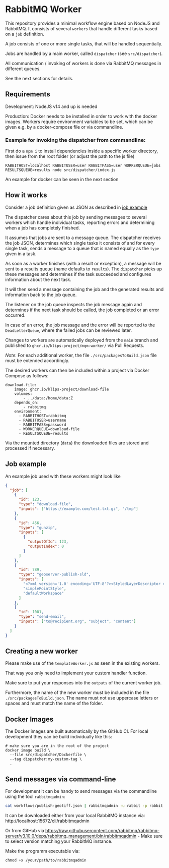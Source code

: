 # RabbitMQ Worker

This repository provides a minimal workflow engine based on NodeJS and RabbitMQ. It consists of several `workers` that handle different tasks based on a `job` definition.

A job consists of one or more single tasks, that will be handled sequentially.

Jobs are handled by a main worker, called `dispatcher` (see `src/dispatcher`).

All communication / invoking of workers is done via RabbitMQ messages in different queues.

See the next sections for details.

## Requirements

Development: NodeJS v14 and up is needed

Production: Docker needs to be installed in order to work with the docker images. Workers require environment variables to be set, which can be given e.g. by a docker-compose file or via commandline.

### Example for invoking the dispatcher from commandline:

First do a `npm i` to install dependencies inside a specific worker directory, then issue from the root folder (or adjust the path to the js file)
```
RABBITHOST=localhost RABBITUSER=user RABBITPASS=user WORKERQUEUE=jobs RESULTSQUEUE=results node src/dispatcher/index.js
```
An example for docker can be seen in the next section

## How it works

Consider a job definition given as JSON as described in [job example](#jobexample)

The dispatcher cares about this job by sending messages to several workers which handle individual tasks, reporting errors and determining when a job has completely finished.

It assumes that jobs are sent to a message queue.
The dispatcher receives the job JSON, determines which single tasks it consists of and for every single task, sends a message to a queue that is named equally as the `type` given in a task.

As soon as a worker finishes (with a result or exception), a message will be sent to a results queue (name defaults to `results`). The `dispatcher` picks up these messages and determines if the task succeeded and configures information about the next task.

It will then send a message containing the job and the generated results and information back to the job queue.

The listener on the job queue inspects the job message again and determines if the next task should be called, the job completed or an error occurred.

In case of an error, the job message and the error will be reported to the `DeadLetterQueue`, where the failed jobs can be reviewed later.

Changes to workers are automatically deployed from the `main` branch and published to `ghcr.io/klips-project/mqm-worker/` via Pull Requests.

_Note_: For each additional worker, the file `./src/packagesToBuild.json` file must be extended accordingly.

The desired workers can then be included within a project via Docker Compose as follows:

```text
download-file:
    image: ghcr.io/klips-project/download-file
    volumes:
        - ../data:/home/data:Z
    depends_on:
        - rabbitmq
    environment:
      - RABBITHOST=rabbitmq
      - RABBITUSER=username
      - RABBITPASS=password
      - WORKERQUEUE=download-file
      - RESULTSQUEUE=results
```

Via the mounted directory (`data`) the downloaded files are stored and processed if necessary.

[](#jobexample)
## Job example

An example job used with these workers might look like

```json
{
  "job": [
    {
      "id": 123,
      "type": "download-file",
      "inputs": ["https://example.com/test.txt.gz", "/tmp"]
    },
    {
      "id": 456,
      "type": "gunzip",
      "inputs": [
        {
          "outputOfId": 123,
          "outputIndex": 0
        }
      ]
    },
    {
      "id": 789,
      "type": "geoserver-publish-sld",
      "inputs": [
        "<?xml version='1.0' encoding='UTF-8'?><StyledLayerDescriptor version='1.0.0'  xsi:schemaLocation='http://www.opengis.net/sld StyledLayerDescriptor.xsd'  xmlns='http://www.opengis.net/sld'  xmlns:ogc='http://www.opengis.net/ogc'  xmlns:xlink='http://www.w3.org/1999/xlink'  xmlns:xsi='http://www.w3.org/2001/XMLSchema-instance'> <NamedLayer> <Name>default_line</Name> <UserStyle> <Title>Default Line</Title> <Abstract>A sample style that draws a line</Abstract> <FeatureTypeStyle> <Rule> <Name>rule1</Name> <Title>Blue Line</Title> <Abstract>A solid blue line with a 1 pixel width</Abstract> <LineSymbolizer> <Stroke> <CssParameter name='stroke'>#0000FF</CssParameter> </Stroke> </LineSymbolizer> </Rule> </FeatureTypeStyle> </UserStyle> </NamedLayer></StyledLayerDescriptor>",
        "simplePointStyle",
        "defaultWorkspace"
      ]
    },
    {
      "id": 1001,
      "type": "send-email",
      "inputs": ["to@recipient.org", "subject", "content"]
    }
  ]
}
```

## Creating a new worker

Please make use of the `templateWorker.js` as seen in the existing workers.

That way you only need to implement your custom handler function.

Make sure to put your responses into the `outputs` of the current worker job.

Furthermore, the name of the new worker must be included in the file `./src/packagesToBuild.json`. The name must not use uppercase letters or spaces and must match the name of the folder.

## Docker Images

The Docker images are built automatically by the GitHub CI. For local development they can be build individually like this:

```shell
# make sure you are in the root of the project
docker image build \
  --file src/dispatcher/Dockerfile \
  --tag dispatcher:my-custom-tag \
  .
```

## Send messages via command-line

For development it can be handy to send messages via the commandline using the tool `rabbitmqadmin`:

```bash
cat workflows/publish-geotiff.json | rabbitmqadmin -u rabbit -p rabbit publish exchange=amq.default routing_key=dispatcher
```

It can be downloaded either from your local RabbitMQ instance via: http://localhost:15672/cli/rabbitmqadmin

Or from GitHub via https://raw.githubusercontent.com/rabbitmq/rabbitmq-server/v3.10.0/deps/rabbitmq_management/bin/rabbitmqadmin - Make sure to select version matching your RabbitMQ instance.

Make the programm executable via:

```shell
chmod +x /your/path/to/rabbitmqadmin
```
